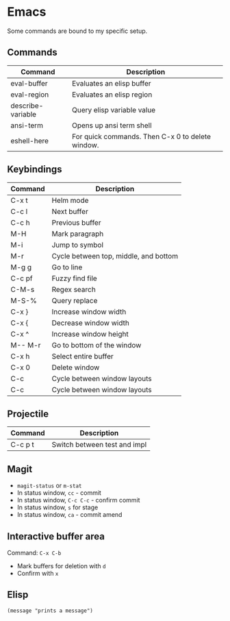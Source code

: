 # Emacs

Some commands are bound to my specific setup.

## Commands

| Command        | Description                      |
|----------------|----------------------------------|
| eval-buffer    | Evaluates an elisp buffer        |
| eval-region    | Evaluates an elisp region        |
| describe-variable  | Query elisp variable value |
| ansi-term      | Opens up ansi term shell |
| eshell-here | For quick commands. Then C-x 0 to delete window. |

## Keybindings

| Command        | Description                      |
|----------------|----------------------------------|
| C-x t          | Helm mode |
| C-c l          | Next buffer        |
| C-c h          | Previous buffer        |
| M-H            | Mark paragraph |
| M-i            | Jump to symbol |
| M-r            | Cycle between top, middle, and bottom |
| M-g g          | Go to line |
| C-c pf         | Fuzzy find file |
| C-M-s          | Regex search |
| M-S-%          | Query replace |
| C-x }          | Increase window width |
| C-x {          | Decrease window width |
| C-x ^          | Increase window height |
| M-- M-r        | Go to bottom of the window |
| C-x h          | Select entire buffer |
| C-x 0          | Delete window |
| C-c <Left>     | Cycle between window layouts |
| C-c <Right>    | Cycle between window layouts |

## Projectile

| Command        | Description                      |
|----------------|----------------------------------|
| C-c p t        | Switch between test and impl     |

## Magit

- `magit-status` or `m-stat`
- In status window, `cc` - commit
- In status window, `C-c C-c` - confirm commit
- In status window, `s` for stage
- In status window, `ca` - commit amend


## Interactive buffer area

Command: `C-x C-b`

- Mark buffers for deletion with `d`
- Confirm with `x`

## Elisp

```elisp
(message "prints a message")
```
